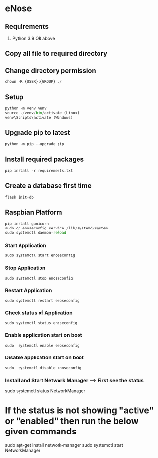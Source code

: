 # eNose

## Requirements
1. Python 3.9 OR above

## Copy all file to required directory
## Change directory permission
```python
chown -R {USER}:{GROUP} ./
```
## Setup
```python
python -m venv venv
source ./venv/bin/activate (Linux)
venv\Scripts\activate (Windows)
```
## Upgrade pip to latest
```python
python -m pip --upgrade pip
```
## Install required packages
```python
pip install -r requirements.txt
```
## Create a database first time
```python
flask init-db
```
## Raspbian Platform
```python
pip install gunicorn
sudo cp enoseconfig.service /lib/systemd/system
sudo systemctl daemon-reload
```
### Start Application
``
sudo systemctl start enoseconfig
``
### Stop Application
``
sudo systemctl stop enoseconfig
``
### Restart Application
``
sudo systemctl restart enoseconfig
``
### Check status of Application
``
sudo systemctl status enoseconfig
``
### Enable application start on boot
``
sudo  systemctl enable enoseconfig
``
### Disable application start on boot
``
sudo  systemctl disable enoseconfig
``
### Install and Start Network Manager --> First see the status

sudo systemctl status NetworkManager

# If the status is not showing "active" or "enabled" then run the below given commands
sudo apt-get install network-manager
sudo systemctl start NetworkManager

